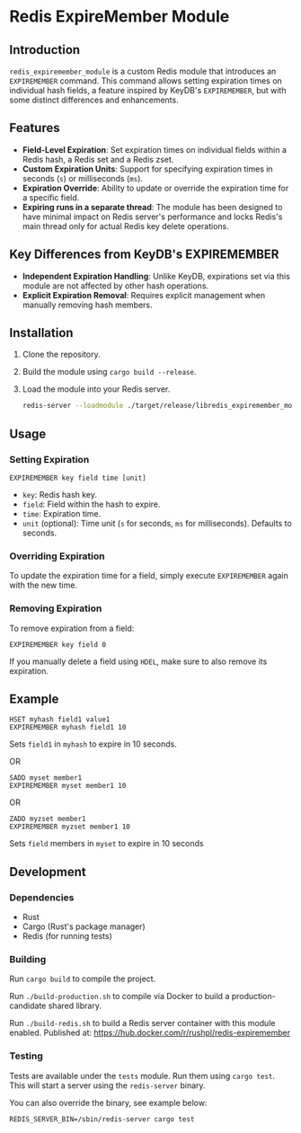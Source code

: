 # Redis ExpireMember Module

## Introduction

`redis_expiremember_module` is a custom Redis module that introduces an `EXPIREMEMBER` command. This command allows setting expiration times on individual hash fields, a feature inspired by KeyDB's `EXPIREMEMBER`, but with some distinct differences and enhancements.

## Features

- **Field-Level Expiration**: Set expiration times on individual fields within a Redis hash, a Redis set and a Redis zset.
- **Custom Expiration Units**: Support for specifying expiration times in seconds (`s`) or milliseconds (`ms`).
- **Expiration Override**: Ability to update or override the expiration time for a specific field.
- **Expiring runs in a separate thread**: The module has been designed to have minimal impact on Redis server's performance and locks Redis's main thread only for actual Redis key delete operations.

## Key Differences from KeyDB's EXPIREMEMBER

- **Independent Expiration Handling**: Unlike KeyDB, expirations set via this module are not affected by other hash operations.
- **Explicit Expiration Removal**: Requires explicit management when manually removing hash members.

## Installation

1. Clone the repository.
2. Build the module using `cargo build --release`.
3. Load the module into your Redis server.

   ```sh
   redis-server --loadmodule ./target/release/libredis_expiremember_module.so
   ```

## Usage

### Setting Expiration

```redis
EXPIREMEMBER key field time [unit]
```

- `key`: Redis hash key.
- `field`: Field within the hash to expire.
- `time`: Expiration time.
- `unit` (optional): Time unit (`s` for seconds, `ms` for milliseconds). Defaults to seconds.

### Overriding Expiration

To update the expiration time for a field, simply execute `EXPIREMEMBER` again with the new time.

### Removing Expiration

To remove expiration from a field:

```redis
EXPIREMEMBER key field 0
```

If you manually delete a field using `HDEL`, make sure to also remove its expiration.

## Example

```redis
HSET myhash field1 value1
EXPIREMEMBER myhash field1 10
```

Sets `field1` in `myhash` to expire in 10 seconds.

OR

```redis
SADD myset member1 
EXPIREMEMBER myset member1 10
```

OR

```redis
ZADD myzset member1 
EXPIREMEMBER myzset member1 10
```

Sets `field` members in `myset` to expire in 10 seconds


## Development

### Dependencies

- Rust
- Cargo (Rust's package manager)
- Redis (for running tests)

### Building

Run `cargo build` to compile the project.

Run `./build-production.sh` to compile via Docker to build a production-candidate shared library.

Run `./build-redis.sh` to build a Redis server container with this module enabled. Published at: https://hub.docker.com/r/rushpl/redis-expiremember


### Testing

Tests are available under the `tests` module. Run them using `cargo test`. This will start a server using the `redis-server` binary.

You can also override the binary, see example below:
```
REDIS_SERVER_BIN=/sbin/redis-server cargo test
```
